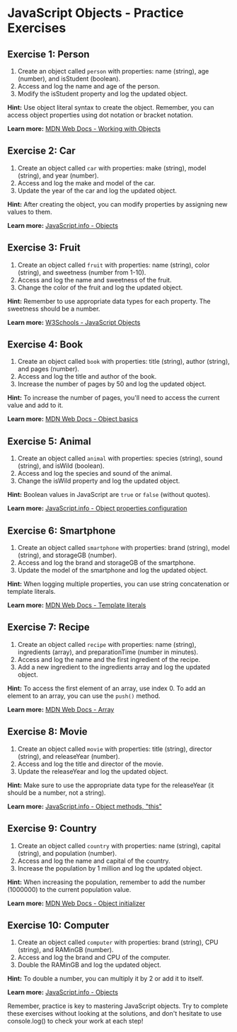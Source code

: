 # JavaScript Objects - Practice Exercises

## Exercise 1: Person

1. Create an object called `person` with properties: name (string), age (number), and isStudent (boolean).
2. Access and log the name and age of the person.
3. Modify the isStudent property and log the updated object.

**Hint:** Use object literal syntax to create the object. Remember, you can access object properties using dot notation or bracket notation.

**Learn more:** [MDN Web Docs - Working with Objects](https://developer.mozilla.org/en-US/docs/Web/JavaScript/Guide/Working_with_Objects)

## Exercise 2: Car

1. Create an object called `car` with properties: make (string), model (string), and year (number).
2. Access and log the make and model of the car.
3. Update the year of the car and log the updated object.

**Hint:** After creating the object, you can modify properties by assigning new values to them.

**Learn more:** [JavaScript.info - Objects](https://javascript.info/object)

## Exercise 3: Fruit

1. Create an object called `fruit` with properties: name (string), color (string), and sweetness (number from 1-10).
2. Access and log the name and sweetness of the fruit.
3. Change the color of the fruit and log the updated object.

**Hint:** Remember to use appropriate data types for each property. The sweetness should be a number.

**Learn more:** [W3Schools - JavaScript Objects](https://www.w3schools.com/js/js_objects.asp)

## Exercise 4: Book

1. Create an object called `book` with properties: title (string), author (string), and pages (number).
2. Access and log the title and author of the book.
3. Increase the number of pages by 50 and log the updated object.

**Hint:** To increase the number of pages, you'll need to access the current value and add to it.

**Learn more:** [MDN Web Docs - Object basics](https://developer.mozilla.org/en-US/docs/Learn/JavaScript/Objects/Basics)

## Exercise 5: Animal

1. Create an object called `animal` with properties: species (string), sound (string), and isWild (boolean).
2. Access and log the species and sound of the animal.
3. Change the isWild property and log the updated object.

**Hint:** Boolean values in JavaScript are `true` or `false` (without quotes).

**Learn more:** [JavaScript.info - Object properties configuration](https://javascript.info/object-properties)

## Exercise 6: Smartphone

1. Create an object called `smartphone` with properties: brand (string), model (string), and storageGB (number).
2. Access and log the brand and storageGB of the smartphone.
3. Update the model of the smartphone and log the updated object.

**Hint:** When logging multiple properties, you can use string concatenation or template literals.

**Learn more:** [MDN Web Docs - Template literals](https://developer.mozilla.org/en-US/docs/Web/JavaScript/Reference/Template_literals)

## Exercise 7: Recipe

1. Create an object called `recipe` with properties: name (string), ingredients (array), and preparationTime (number in minutes).
2. Access and log the name and the first ingredient of the recipe.
3. Add a new ingredient to the ingredients array and log the updated object.

**Hint:** To access the first element of an array, use index 0. To add an element to an array, you can use the `push()` method.

**Learn more:** [MDN Web Docs - Array](https://developer.mozilla.org/en-US/docs/Web/JavaScript/Reference/Global_Objects/Array)

## Exercise 8: Movie

1. Create an object called `movie` with properties: title (string), director (string), and releaseYear (number).
2. Access and log the title and director of the movie.
3. Update the releaseYear and log the updated object.

**Hint:** Make sure to use the appropriate data type for the releaseYear (it should be a number, not a string).

**Learn more:** [JavaScript.info - Object methods, "this"](https://javascript.info/object-methods)

## Exercise 9: Country

1. Create an object called `country` with properties: name (string), capital (string), and population (number).
2. Access and log the name and capital of the country.
3. Increase the population by 1 million and log the updated object.

**Hint:** When increasing the population, remember to add the number (1000000) to the current population value.

**Learn more:** [MDN Web Docs - Object initializer](https://developer.mozilla.org/en-US/docs/Web/JavaScript/Reference/Operators/Object_initializer)

## Exercise 10: Computer

1. Create an object called `computer` with properties: brand (string), CPU (string), and RAMinGB (number).
2. Access and log the brand and CPU of the computer.
3. Double the RAMinGB and log the updated object.

**Hint:** To double a number, you can multiply it by 2 or add it to itself.

**Learn more:** [JavaScript.info - Objects](https://javascript.info/object)

Remember, practice is key to mastering JavaScript objects. Try to complete these exercises without looking at the solutions, and don't hesitate to use console.log() to check your work at each step!
